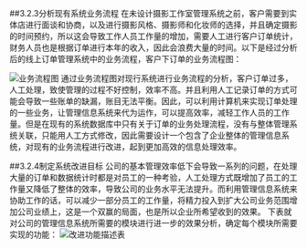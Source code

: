 ##3.2.3分析现有系统业务流程
在未设计摄影工作室管理系统之前，客户需要到实体店进行面谈和协商，以及进行摄影风格、摄影师和化妆师的选择，并且确定摄影的时间预约，所以这会导致工作人员工作量的增加，需要人工进行客户订单统计，财务人员也是根据订单进行本年的收入，因此会浪费大量的时间。以下是经过分析后的线上订单管理系统中的业务流程，客户下订单的业务流程图：
 
![业务流程图](http://a3.qpic.cn/psb?/966ebb7a-4cb4-45ba-8e26-42666bd610bf/5EQwiGjRJHSqyymTkFuLxqBJ4BobKqFhcvIq8Nu9Hlc!/b/dG4AAAAAAAAA&bo=vQEYAgAAAAADAIM!&rf=viewer_4)
通过业务流程图对现行系统进行业务流程的分析，客户订单过多，人工处理，致使管理的过程不好控制，效率不高。并且利用人工记录订单的方式可能会导致一些账单的缺漏，账目无法平衡。因此，可以利用计算机来实现订单处理的一些业务，让管理信息系统来代为运作，可以提高效率，减轻工作人员的工作量。但是在现有的系统数据库中只有关于订单的业务处理流程，没有与整体管理系统关联，只能用人工方式修改，因此需要设计一个包含了企业整体的管理信息系统，对现有的业务流程进行改进，起到更加高效的信息处理效率。


##3.2.4制定系统改进目标
公司的基本管理效率低下会导致一系列的问题，在处理大量的订单和数据统计时都是对员工的一种考验，人工处理方式既增加了员工的工作量又降低了整体的效率，导致公司的业务水平无法提升。而利用管理信息系统来协助工作的话，可以减少一部分员工的工作量，将精力投入到扩大公司业务范围增加公司业绩上，这是一个双赢的局面，也是所以企业所希望收到的效果。
下表就对公司的管理信息系统所需要的模块进行进一步的效果分析，确定每个模块所需要实现的功能：
![改进功能描述表](http://a1.qpic.cn/psb?/966ebb7a-4cb4-45ba-8e26-42666bd610bf/SFgDZPcUVI8LPWeu1NyZqT82zHs4FFk*B*vS.wcI7RM!/b/dGUBAAAAAAAA&bo=NALyAAAAAAADAOE!&rf=viewer_4)
